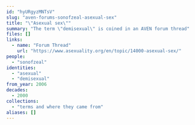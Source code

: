 ```yaml
---
id: "hyURgyzMNTsV"
slug: "aven-forums-sonofzeal-asexual-sex"
title: "\"Asexual sex\""
summary: "The term \"demisexual\" is coined in an AVEN forum thread"
files: []
links:
  - name: "Forum Thread"
    url: "https://www.asexuality.org/en/topic/14000-asexual-sex/"
people:
  - "sonofzeal"
identities:
  - "asexual"
  - "demisexual"
from_year: 2006
decades:
  - 2000
collections:
  - "terms and where they came from"
aliases: []
---
```

